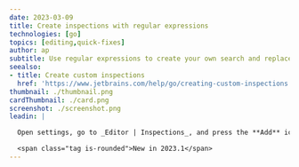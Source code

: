 ```yaml
---
date: 2023-03-09
title: Create inspections with regular expressions
technologies: [go]
topics: [editing,quick-fixes]
author: ap
subtitle: Use regular expressions to create your own search and replace inspections
seealso:
- title: Create custom inspections
  href: 'https://www.jetbrains.com/help/go/creating-custom-inspections.html'
thumbnail: ./thumbnail.png
cardThumbnail: ./card.png
screenshot: ./screenshot.png
leadin: |

  Open settings, go to _Editor | Inspections_, and press the **Add** icon. Select **Add RegExp Search Inspection…** from the list and you will be directed to a dialog where you can set up your new inspection. Select the desired language, use hints from the panel on the left to build a RegExp, and designate the required replacement. You can also specify the severity of how the IDE should highlight found cases in the project.

  <span class="tag is-rounded">New in 2023.1</span>
---
```

